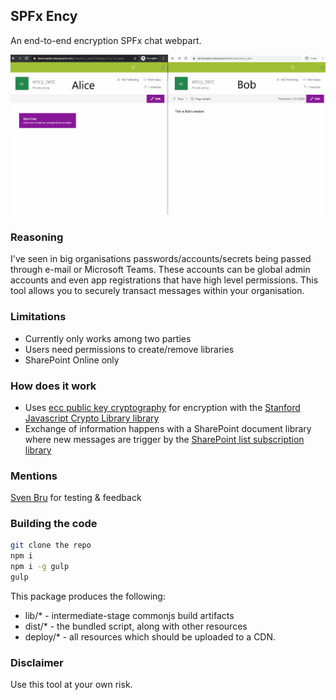 ## SPFx Ency

An end-to-end encryption SPFx chat webpart.

![alt text](/docs/EncyDemo.gif "Demo of Ency")

### Reasoning

I've seen in big organisations passwords/accounts/secrets being passed through e-mail or Microsoft Teams.
These accounts can be global admin accounts and even app registrations that have high level permissions.
This tool allows you to securely transact messages within your organisation.


### Limitations

* Currently only works among two parties
* Users need permissions to create/remove libraries
* SharePoint Online only

### How does it work

* Uses [ecc public key cryptography](https://en.wikipedia.org/wiki/Elliptic-curve_cryptography) for encryption with the [Stanford Javascript Crypto Library library](https://bitwiseshiftleft.github.io/sjcl/)
* Exchange of information happens with a SharePoint document library where new messages are trigger by the [SharePoint list subscription library](https://docs.microsoft.com/en-us/sharepoint/dev/spfx/subscribe-to-list-notifications)

### Mentions

[Sven Bru](https://twitter.com/svenbru) for testing & feedback

### Building the code

```bash
git clone the repo
npm i
npm i -g gulp
gulp
```

This package produces the following:

* lib/* - intermediate-stage commonjs build artifacts
* dist/* - the bundled script, along with other resources
* deploy/* - all resources which should be uploaded to a CDN.

### Disclaimer

Use this tool at your own risk.